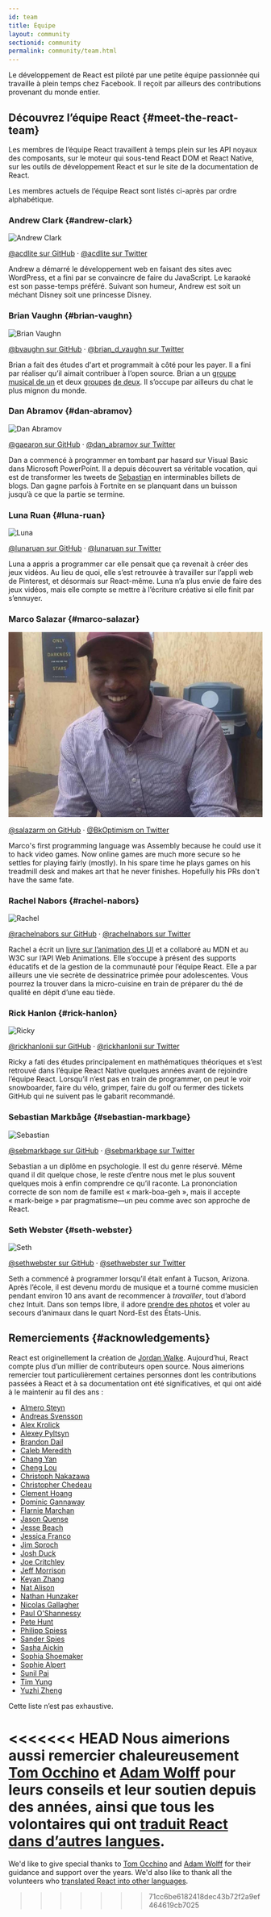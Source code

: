 ```yaml
---
id: team
title: Équipe
layout: community
sectionid: community
permalink: community/team.html
---
```


Le développement de React est piloté par une petite équipe passionnée qui travaille à plein temps chez Facebook.  Il reçoit par ailleurs des contributions provenant du monde entier.

## Découvrez l’équipe React {#meet-the-react-team}

Les membres de l’équipe React travaillent à temps plein sur les API noyaux des composants, sur le moteur qui sous-tend React DOM et React Native, sur les outils de développement React et sur le site de la documentation de React.

Les membres actuels de l’équipe React sont listés ci-après par ordre alphabétique.

### Andrew Clark {#andrew-clark}

![Andrew Clark](../images/team/acdlite.jpg)

[@acdlite sur GitHub](https://github.com/acdlite) &middot; [@acdlite sur Twitter](https://twitter.com/acdlite)

Andrew a démarré le développement web en faisant des sites avec WordPress, et a fini par se convaincre de faire du JavaScript.  Le karaoké est son passe-temps préféré.  Suivant son humeur, Andrew est soit un méchant Disney soit une princesse Disney.

### Brian Vaughn {#brian-vaughn}

![Brian Vaughn](../images/team/bvaughn.jpg)

[@bvaughn sur GitHub](https://github.com/bvaughn) &middot; [@brian\_d\_vaughn sur Twitter](https://twitter.com/brian_d_vaughn)

Brian a fait des études d'art et programmait à côté pour les payer.  Il a fini par réaliser qu’il aimait contribuer à l’open source.  Brian a un [groupe musical de un](https://soundcloud.com/brianvaughn/) et deux [groupes](https://soundcloud.com/pilotlessdrone) [de deux](https://soundcloud.com/pinwurm). Il s’occupe par ailleurs du chat le plus mignon du monde.

### Dan Abramov {#dan-abramov}

![Dan Abramov](../images/team/gaearon.jpg)

[@gaearon sur GitHub](https://github.com/gaearon) &middot; [@dan_abramov sur Twitter](https://twitter.com/dan_abramov)

Dan a commencé à programmer en tombant par hasard sur Visual Basic dans Microsoft PowerPoint.  Il a depuis découvert sa véritable vocation, qui est de transformer les tweets de [Sebastian](#sebastian-markbage) en interminables billets de blogs. Dan gagne parfois à Fortnite en se planquant dans un buisson jusqu’à ce que la partie se termine.

### Luna Ruan {#luna-ruan}

![Luna](../images/team/lunaruan.jpg)

[@lunaruan sur GitHub](https://github.com/lunaruan) &middot; [@lunaruan sur Twitter](https://twitter.com/lunaruan)

Luna a appris a programmer car elle pensait que ça revenait à créer des jeux vidéos.  Au lieu de quoi, elle s’est retrouvée à travailler sur l’appli web de Pinterest, et désormais sur React-même.  Luna n’a plus envie de faire des jeux vidéos, mais elle compte se mettre à l’écriture créative si elle finit par s’ennuyer.

### Marco Salazar {#marco-salazar}

![Marco](../images/team/salazarm.jpeg)

[@salazarm on GitHub](https://github.com/salazarm) &middot; [@BkOptimism on Twitter](https://twitter.com/BkOptimism)

Marco's first programming language was Assembly because he could use it to hack video games. Now online games are much more secure so he settles for playing fairly (mostly). In his spare time he plays games on his treadmill desk and makes art that he never finishes. Hopefully his PRs don't have the same fate.

### Rachel Nabors {#rachel-nabors}

![Rachel](../images/team/rnabors.jpg)

[@rachelnabors sur GitHub](https://github.com/rachelnabors) &middot; [@rachelnabors sur Twitter](https://twitter.com/rachelnabors)

Rachel a écrit un [livre sur l’animation des UI](https://abookapart.com/products/animation-at-work) et a collaboré au MDN et au W3C sur l’API Web Animations.  Elle s’occupe à présent des supports éducatifs et de la gestion de la communauté pour l’équipe React.  Elle a par ailleurs une vie secrète de dessinatrice primée pour adolescentes.  Vous pourrez la trouver dans la micro-cuisine en train de préparer du thé de qualité en dépit d’une eau tiède.

### Rick Hanlon {#rick-hanlon}

![Ricky](../images/team/rickhanlonii.jpg)

[@rickhanlonii sur GitHub](https://github.com/rickhanlonii) &middot; [@rickhanlonii sur Twitter](https://twitter.com/rickhanlonii)

Ricky a fati des études principalement en mathématiques théoriques et s’est retrouvé dans l’équipe React Native quelques années avant de rejoindre l’équipe React.  Lorsqu’il n’est pas en train de programmer, on peut le voir snowboarder, faire du vélo, grimper, faire du golf ou fermer des tickets GitHub qui ne suivent pas le gabarit recommandé.

### Sebastian Markbåge {#sebastian-markbage}

![Sebastian](../images/team/sebmarkbage.jpg)

[@sebmarkbage sur GitHub](https://github.com/sebmarkbage) &middot; [@sebmarkbage sur Twitter](https://twitter.com/sebmarkbage)

Sebastian a un diplôme en psychologie.  Il est du genre réservé.  Même quand il dit quelque chose, le reste d’entre nous met le plus souvent quelques mois à enfin comprendre ce qu’il raconte.  La prononciation correcte de son nom de famille est « mark-boa-geh », mais il accepte « mark-beige » par pragmatisme—un peu comme avec son approche de React.

### Seth Webster {#seth-webster}

![Seth](../images/team/sethwebster.jpg)

[@sethwebster sur GitHub](https://github.com/sethwebster) &middot; [@sethwebster sur Twitter](https://twitter.com/sethwebster)

Seth a commencé à programmer lorsqu’il était enfant à Tucson, Arizona. Après l’école, il est devenu mordu de musique et a tourné comme musicien pendant environ 10 ans avant de recommencer à *travailler*, tout d’abord chez Intuit.  Dans son temps libre, il adore [prendre des photos](https://www.sethwebster.com) et voler au secours d’animaux dans le quart Nord-Est des États-Unis.

## Remerciements {#acknowledgements}

React est originellement la création de [Jordan Walke](https://github.com/jordwalke).  Aujourd’hui, React compte plus d’un millier de contributeurs open source.  Nous aimerions remercier tout particulièrement certaines personnes dont les contributions passées à React et à sa documentation ont été significatives, et qui ont aidé à le maintenir au fil des ans :

* [Almero Steyn](https://github.com/AlmeroSteyn)
* [Andreas Svensson](https://github.com/syranide)
* [Alex Krolick](https://github.com/alexkrolick)
* [Alexey Pyltsyn](https://github.com/lex111)
* [Brandon Dail](https://github.com/aweary)
* [Caleb Meredith](https://github.com/calebmer)
* [Chang Yan](https://github.com/cyan33)
* [Cheng Lou](https://github.com/chenglou)
* [Christoph Nakazawa](https://github.com/cpojer)
* [Christopher Chedeau](https://github.com/vjeux)
* [Clement Hoang](https://github.com/clemmy)
* [Dominic Gannaway](https://github.com/trueadm)
* [Flarnie Marchan](https://github.com/flarnie)
* [Jason Quense](https://github.com/jquense)
* [Jesse Beach](https://github.com/jessebeach)
* [Jessica Franco](https://github.com/Jessidhia)
* [Jim Sproch](https://github.com/jimfb)
* [Josh Duck](https://github.com/joshduck)
* [Joe Critchley](https://github.com/joecritch)
* [Jeff Morrison](https://github.com/jeffmo)
* [Keyan Zhang](https://github.com/keyz)
* [Nat Alison](https://github.com/tesseralis)
* [Nathan Hunzaker](https://github.com/nhunzaker)
* [Nicolas Gallagher](https://github.com/necolas)
* [Paul O'Shannessy](https://github.com/zpao)
* [Pete Hunt](https://github.com/petehunt)
* [Philipp Spiess](https://github.com/philipp-spiess)
* [Sander Spies](https://github.com/sanderspies)
* [Sasha Aickin](https://github.com/aickin)
* [Sophia Shoemaker](https://github.com/mrscobbler)
* [Sophie Alpert](https://github.com/sophiebits)
* [Sunil Pai](https://github.com/threepointone)
* [Tim Yung](https://github.com/yungsters)
* [Yuzhi Zheng](https://github.com/yuzhi)

Cette liste n’est pas exhaustive.

<<<<<<< HEAD
Nous aimerions aussi remercier chaleureusement [Tom Occhino](https://github.com/tomocchino) et [Adam Wolff](https://github.com/wolffiex) pour leurs conseils et leur soutien depuis des années, ainsi que tous les volontaires qui ont [traduit React dans d’autres langues](https://isreacttranslatedyet.com/).
=======
We'd like to give special thanks to [Tom Occhino](https://github.com/tomocchino) and [Adam Wolff](https://github.com/wolffiex) for their guidance and support over the years. We'd also like to thank all the volunteers who [translated React into other languages](https://translations.reactjs.org/).
>>>>>>> 71cc6be6182418dec43b72f2a9ef464619cb7025
